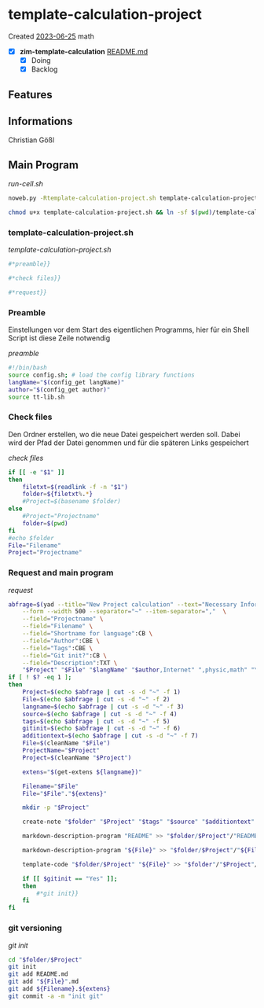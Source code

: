 # template-calculation-project
Created [2023-06-25]()
math
- [x] **zim-template-calculation** [README.md](README.md)
    - [x] Doing
    - [x] Backlog

## Features



## Informations
 Christian Gößl


## Main Program

*run-cell.sh*
```bash
noweb.py -Rtemplate-calculation-project.sh template-calculation-project.sh.md > template-calculation-project.sh && date
```


```bash
chmod u+x template-calculation-project.sh && ln -sf $(pwd)/template-calculation-project.sh ~/.local/bin/template-calculation-project.sh && echo 'fertig'
 ```


### template-calculation-project.sh
*template-calculation-project.sh*
```bash
#*preamble}}

#*check files}}

#*request}}

```

### Preamble

Einstellungen vor dem Start des eigentlichen Programms, hier für ein Shell Script ist diese Zeile notwendig

*preamble*
```bash
#!/bin/bash
source config.sh; # load the config library functions
langName="$(config_get langName)"
author="$(config_get author)"
source tt-lib.sh
```

### Check files

Den Ordner erstellen, wo die neue Datei gespeichert werden soll. Dabei wird der Pfad der Datei genommen und für die späteren Links gespeichert

*check files*
```bash
if [[ -e "$1" ]]
then
    filetxt=$(readlink -f -n "$1")
    folder=${filetxt%.*}
    #Project=$(basename $folder)
else
    #Project="Projectname"
    folder=$(pwd)
fi
#echo $folder
File="Filename"
Project="Projectname"
```

### Request and main program

*request*
```bash
abfrage=$(yad --title="New Project calculation" --text="Necessary Informations:" \
	--form --width 500 --separator="~" --item-separator=","  \
	--field="Projectname" \
	--field="Filename" \
	--field="Shortname for language":CB \
	--field="Author":CBE \
	--field="Tags":CBE \
	--field="Git init?":CB \
	--field="Description":TXT \
	"$Project" "$File" "$langName" "$author,Internet" ",physic,math" "Yes,No" "$additiontext")
if [ ! $? -eq 1 ];
then
	Project=$(echo $abfrage | cut -s -d "~" -f 1)
	File=$(echo $abfrage | cut -s -d "~" -f 2)
	langname=$(echo $abfrage | cut -s -d "~" -f 3)
	source=$(echo $abfrage | cut -s -d "~" -f 4)
	tags=$(echo $abfrage | cut -s -d "~" -f 5)
	gitinit=$(echo $abfrage | cut -s -d "~" -f 6)
	additiontext=$(echo $abfrage | cut -s -d "~" -f 7)
	File=$(cleanName "$File")
    ProjectName="$Project"
    Project=$(cleanName "$Project")

    extens="$(get-extens ${langname})"

    Filename="$File"
    File="$File"."${extens}"

	mkdir -p "$Project"

	create-note "$folder" "$Project" "$tags" "$source" "$additiontext" >> "$folder"/"$Project".md

	markdown-description-program "README" >> "$folder/$Project"/"README".md

	markdown-description-program "${File}" >> "$folder/$Project"/"${File}".md

	template-code "$folder/$Project" "${File}" >> "$folder"/"$Project"/"${File}".md

	if [[ $gitinit == "Yes" ]];
	then
		#*git init}}
	fi
fi
```

### git versioning

*git init*
```bash
cd "$folder/$Project"
git init
git add README.md
git add "${File}".md
git add ${Filename}.${extens}
git commit -a -m "init git"
```


